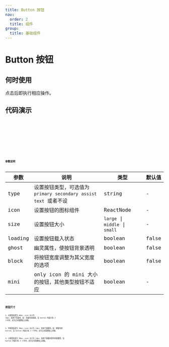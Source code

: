 ```yaml
---
title: Button 按钮
nav:
  order: 2
  title: 组件
group:
  title: 基础组件
---
```


# Button 按钮

## 何时使用

点击后即执行相应操作。

## 代码演示

<code src='./demos/primary.tsx' title='主要按钮' desc='突出显示页面上最强烈的动作，应该只在每个屏幕上出现一次(不包括应用程序头或模态对话框)。并不是每个屏幕都需要主按钮。' />

<code src='./demos/secondary.tsx' title='次要按钮' desc='用于与主按钮配对，以明确有两个选项；或者用于多个无主次之分的操作时。' />

<code src='./demos/assist.tsx' title='辅助按钮' desc='当页面有许多高频率使用的操作时，将其用作默认按钮。' />

<code src='./demos/text.tsx' title='文本按钮' desc='适用于列表内添加多个内容时。' />

<code src='./demos/icon.tsx' title='图标按钮' desc='暂无' />

<code src='./demos/other.tsx' title='扩展按钮' />

## 参数说明

| 参数    | 说明                                                                  | 类型                           | 默认值 |
| ------- | --------------------------------------------------------------------- | ------------------------------ | ------ |
| type    | 设置按钮类型，可选值为 `primary` `secondary` `assist` `text` 或者不设 | string                         | -      |
| icon    | 设置按钮的图标组件                                                    | ReactNode                      | -      |
| size    | 设置按钮大小                                                          | `large` \| `middle` \| `small` | -      |
| loading | 设置按钮载入状态                                                      | boolean                        | false  |
| ghost   | 幽灵属性，使按钮背景透明                                              | boolean                        | false  |
| block   | 将按钮宽度调整为其父宽度的选项                                        | boolean                        | false  |
| mini    | only icon 的 mini 大小的按钮，其他类型按钮不适应                      | boolean                        | -      |

## 按钮尺寸

1、大按钮高度为 40px，icon 大小为 16px，常用于页面内。如：页面内的新建。当 button 内容只有 2 个字时，文字之间需要加上间隔。

2、中按钮高度为 36px，icon 大小为 14px，常用于容器内。如：弹窗内的 button。当 button 内容只有 2 个字时，文字之间需要加上间隔。

3、小按钮高度为 30px，icon 大小为 14px，常用于容器内部中的容器里。当 button 内容只有 2 个字时，文字之间需要加上间隔。
